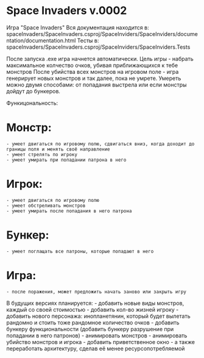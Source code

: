 # Space Invaders v.0002
Игра "Space Invaders"
Вся документация находится в: spaceInvaders/SpaceInvaders.csproj/SpaceInviders/SpaceInviders/documentation/documentation.html
Тесты в: spaceInvaders/SpaceInvaders.csproj/SpaceInviders/SpaceInviders.Tests

После запуска .exe игра начнется автоматически. Цель игры - набрать максимальное колчество очков, убивая приближающихся к тебе монстров
После убийства всех монстров на игровом поле - игра генерирует новых монстров и так далее, пока не умрете. Умереть можно двумя способами: от попадания выстрела или если монстры дойдут до бункеров.

Функицональность:
  # Монстр:
    - умеет двигаться по игровому полю, сдвигаться вниз, когда доходит до границы поля и менять своё направление
    - умеет стрелять по игроку
    - умеет умирать при попадании патрона в него
  # Игрок:
    - умеет двигаться по игровому полю
    - умеет обстреливать монстров
    - умеет умирать после попадания в него патрона
  # Бункер:
    - умеет поглащать все патроны, которые попадают в него
  # Игра:
    - после поражения, может предложить начать заново или закрыть игру
   
В будущих версиях планируется:
    - добавить новые виды монстров, каждый со своей стоимостью
    - добавить кол-во жизней игроку
    - добавить нового персонажа: инопланетянин, который будет вылетать рандомно и стоить тоже рандомное количество очков
    - добавить бункеру функциональности (добавить бункеру разрушение при попадании в него патронов)
    - анимировать монстров
    - анимировать убийство монстров и игрока
    - добавить приветственное окно
    - а также переработать архитектуру, сделав её менее ресурсопотребляемой
    
    
    
    


